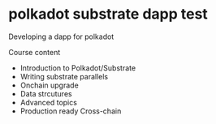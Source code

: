 # polkadot substrate dapp test

Developing a dapp for polkadot


 Course content
 
 - Introduction to Polkadot/Substrate
 - Writing substrate parallels
 - Onchain upgrade
 - Data strcutures
 - Advanced topics
 - Production ready Cross-chain 


